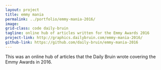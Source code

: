 ```yaml
---
layout: project
title: emmy mania
permalink: ../portfolio/emmy-mania-2016/
image:
grid-class: code daily-bruin
tagline: online hub of articles written for the Emmy Awards 2016
project-link: http://graphics.dailybruin.com/emmy-mania-2016/
github-link: https://github.com/daily-bruin/emmy-mania-2016
---
```


This was an online hub of articles that the Daily Bruin wrote covering the Emmy Awards in 2016.